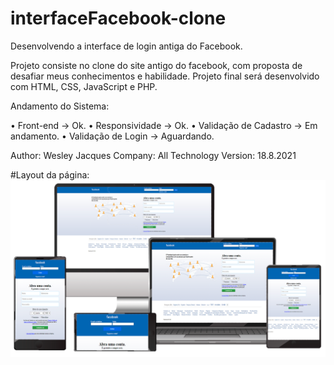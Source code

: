 # interfaceFacebook-clone
Desenvolvendo a interface de login antiga do Facebook.

Projeto consiste no clone do site antigo do facebook, com proposta de desafiar meus conhecimentos e habilidade.
Projeto final será desenvolvido com HTML, CSS, JavaScript e PHP.

Andamento do Sistema:

• Front-end 
  -> Ok.
• Responsividade 
  -> Ok. 
• Validação de Cadastro 
  -> Em andamento. 
• Validação de Login 
  -> Aguardando.
  
Author: Wesley Jacques
Company: All Technology
Version: 18.8.2021

#Layout da página:
![Layout das páginas atuais](https://github.com/wesleytj/interfaceFacebook-clone/blob/main/img/mockup/mockup-facebook.png)
